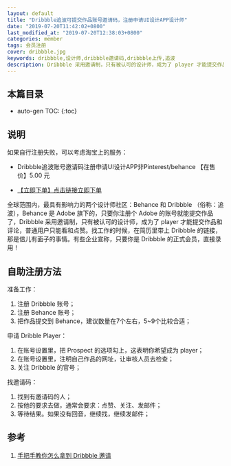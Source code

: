 ```yaml
---
layout: default
title: "Dribbble追波可提交作品账号邀请码，注册申请UI设计APP设计师"
date: "2019-07-20T11:42:02+0800"
last_modified_at: "2019-07-20T12:38:03+0800"
categories: member
tags: 会员注册
cover: dribbble.jpg
keywords: dribbble,设计师,dribbble邀请码,dribbble上传,追波
description: Dribbble 采用邀请制，只有被认可的设计师，成为了 player 才能提交作品和评论，普通用户只能看和点赞
---
```


## 本篇目录

* auto-gen TOC:
{:toc}

## 说明

如果自行注册失败，可以考虑淘宝上的服务：

* Dribbble追波账号邀请码注册申请UI设计APP非Pinterest/behance 【在售价】5.00 元

* [【立即下单】点击链接立即下单](https://s.click.taobao.com/t?e=m%3D2%26s%3DxxcaMIqlpGwcQipKwQzePOeEDrYVVa64LKpWJ%2Bin0XLjf2vlNIV67qJVUS6XFTI4Nq%2BDna%2F8eQdFzjN9hD2WgqNloZYdv3EG6YKsWt4FgAJeRxeL6RsSmF9EeTtntI440rU7bvMfl7FBqPx5cMeZb0MRsemG2baFotYzDcQ4SzIk3ajAyOG5%2FMpTZHPDpHKktpM%2F5vmXK17GDF1NzTQoPw%3D%3D&scm=null&pvid=null&app_pvid=59590_11.27.49.242_438_1563594076415&ptl=floorId:17741;app_pvid:59590_11.27.49.242_438_1563594076415&union_lens=lensId:0b0f6818_0e81_16c0d77f477_c562)

全球范围内，最具有影响力的两个设计师社区：Behance 和 Dribbble （俗称：追波），Behance 是 Adobe 旗下的，只要你注册个 Adobe 的账号就能提交作品了，Dribbble 采用邀请制，只有被认可的设计师，成为了 player 才能提交作品和评论，普通用户只能看和点赞。找工作的时候，在简历里带上 Dribbble 的链接，那是倍儿有面子的事情。有些企业宣称，只要你是 Dribbble 的正式会员，直接录用！

## 自助注册方法

准备工作：

1. 注册 Dribbble 账号；
2. 注册 Behance 账号；
3. 把作品提交到 Behance，建议数量在7个左右，5~9个比较合适；

申请 Dribble Player：


1. 在账号设置里，把 Prospect 的选项勾上，这表明你希望成为 player；
2. 在账号设置里，注明自己作品的网址，让审核人员去检查；
3. 关注 Dribbble 的官号；


找邀请码：

1. 找到有邀请码的人；
2. 按他的要求去做，通常会要求：点赞、关注、发邮件；
3. 等待结果。如果没有回音，继续找，继续发邮件；

## 参考

1. [手把手教你怎么拿到 Dribbble 邀请](https://www.jianshu.com/p/5674d001299e)
